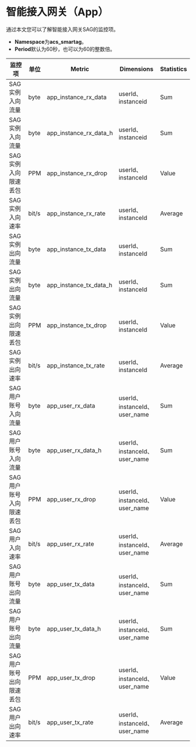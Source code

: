 # 智能接入网关（App）

通过本文您可以了解智能接入网关SAG的监控项。

-   **Namespace**为**acs\_smartag**。
-   **Period**默认为60秒，也可以为60的整数倍。

|监控项|单位|Metric|Dimensions|Statistics|
|---|--|------|----------|----------|
|SAG实例入向流量|byte|app\_instance\_rx\_data|userId、instanceid|Sum|
|SAG实例入向流量|byte|app\_instance\_rx\_data\_h|userId、instanceid|Sum|
|SAG实例入向限速丢包|PPM|app\_instance\_rx\_drop|userId、instanceId|Value|
|SAG实例入向速率|bit/s|app\_instance\_rx\_rate|userId、instanceId|Average|
|SAG实例出向流量|byte|app\_instance\_tx\_data|userId、instanceId|Sum|
|SAG实例出向流量|byte|app\_instance\_tx\_data\_h|userId、instanceId|Sum|
|SAG实例出向限速丢包|PPM|app\_instance\_tx\_drop|userId、instanceId|Value|
|SAG实例出向速率|bit/s|app\_instance\_tx\_rate|userId、instanceId|Average|
|SAG用户账号入向流量|byte|app\_user\_rx\_data|userId、instanceId、user\_name|Sum|
|SAG用户账号入向流量|byte|app\_user\_rx\_data\_h|userId、instanceId、user\_name|Sum|
|SAG用户账号入向限速丢包|PPM|app\_user\_rx\_drop|userId、instanceId、user\_name|Value|
|SAG用户入向速率|bit/s|app\_user\_rx\_rate|userId、instanceId、user\_name|Average|
|SAG用户账号出向流量|byte|app\_user\_tx\_data|userId、instanceId、user\_name|Sum|
|SAG用户账号出向流量|byte|app\_user\_tx\_data\_h|userId、instanceId、user\_name|Sum|
|SAG用户账号出向限速丢包|PPM|app\_user\_tx\_drop|userId、instanceId、user\_name|Value|
|SAG用户出向速率|bit/s|app\_user\_tx\_rate|userId、instanceId、user\_name|Average|

